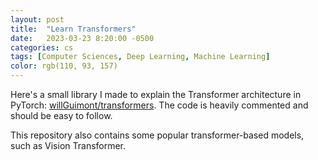 ```yaml
---
layout: post
title:  "Learn Transformers"
date:   2023-03-23 8:20:00 -0500
categories: cs
tags: [Computer Sciences, Deep Learning, Machine Learning]
color: rgb(110, 93, 157)
---
```


Here's a small library I made to explain the Transformer architecture in PyTorch: [willGuimont/transformers](https://github.com/willGuimont/transformers).
The code is heavily commented and should be easy to follow.

This repository also contains some popular transformer-based models, such as Vision Transformer.
